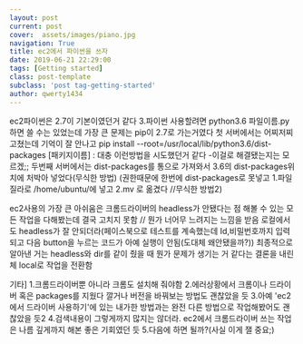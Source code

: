 ```yaml
---
layout: post
current: post
cover:  assets/images/piano.jpg
navigation: True
title: ec2에서 파이썬을 쓰자
date: 2019-06-21 22:29:00
tags: [Getting started]
class: post-template
subclass: 'post tag-getting-started'
author: qwerty1434
---
```


ec2파이썬은 2.7이 기본이였던거 같다
3.파이썬 사용할려면 python3.6 파일이름.py하면 쓸 수는 있었는데
가장 큰 문제는 pip이 2.7로 가는거였다
첫 서버에서는 어찌저찌 고쳤는데 기억이 잘 안나고
pip install --root=/usr/local/lib/python3.6/dist-packages [패키지이름] : 대충 이런방법을 시도했던거 같다 -이걸로 해결됐는지는 모르겠;;
두번째 서버에서는 dist-packages를 통으로 가져와서 3.6의 dist-packages위치에 처박아 넣었다(무식한 방법)
(권한때문에 한번에 dist-packages로 못넣고 1.파일질라로 /home/ubuntu/에 넣고 2.mv 로 옮겼다 //무식한 방법2)

ec2사용의 가장 큰 아쉬움은 크롬드라이버의 headless가 안됐다는 점
해볼 수 있는 모든 작업을 다해봤는데 결국 고치지 못함 // 뭔가 너어무 느려지는 느낌을 받음
로컬에서도 headless가 잘 안되더라(페이스북으로 테스트를 계속했는데 Id,비밀번호까지 입력되고 다음 button을 누르는 코드가 아예 실행이 안됨(도대체 왜안됐을까?))
최종적으로 알아낸 거는 headless와 dir를 같이 줬을 때 뭔가 문제가 생기는 거 같다는 결론을 내린체 local로 작업을 전환함

기타]
1.크롬드라이버뿐 아니라 크롬도 설치해 줘야함
2.에러상황에서 크롬이나 드라이버 혹은 packages를 지웠다 깔거나 버전을 바꿔보는 방법도 괜찮았을 듯
3.아예 'ec2에서 드라이버 사용하기'에 있는 내가한 방법과는 완전 다른 방법으로 작업해봤어도 괜찮았을 듯2
4.검색내용이 그렇게까지 많지는 않더라. ec2에서 크롬드라이버 쓰는 작업은 나름 깊게까지 해본 좋은 기회였던 듯
5.다음에 하면 될까?(사실 이게 잴 중요;)
